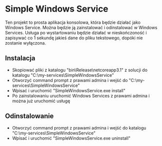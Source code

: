 # Simple Windows Service

Ten projekt to prosta aplikacja konsolowa, która będzie działać jako Windows Service. Można będzie ją zainstalować i odinstalować w Windows Services. Usługa po wystartowaniu będzie działać w nieskończoność i zapisywać co 1 sekundę jakieś dane do pliku tekstowego, dopóki nie zostanie wyłączona.


## Instalacja

- Skopiować pliki z katalogu "bin\Release\netcoreapp3.1" z solucji do katalogu "C:\my-services\SimpleWindowsService"
- Otworzyć command prompt z prawami admina i wejść do "C:\my-services\SimpleWindowsService"
- Wpisać i uruchomić "SimpleWindowsService.exe install"
- Po zainstalowaniu uruchomić Windows Services z prawami admina i można już uruchomić usługę

## Odinstalowanie

- Otworzyć command prompt z prawami admina i wejść do katalogu "C:\my-services\SimpleWindowsService"
- Wpisać i uruchomić "SimpleWindowsService.exe uninstall"
